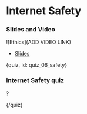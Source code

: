 # Internet Safety




### Slides and Video

![Ethics](ADD VIDEO LINK)

* [Slides]()

{quiz, id: quiz_06_safety}

### Internet Safety quiz

? 


{/quiz}